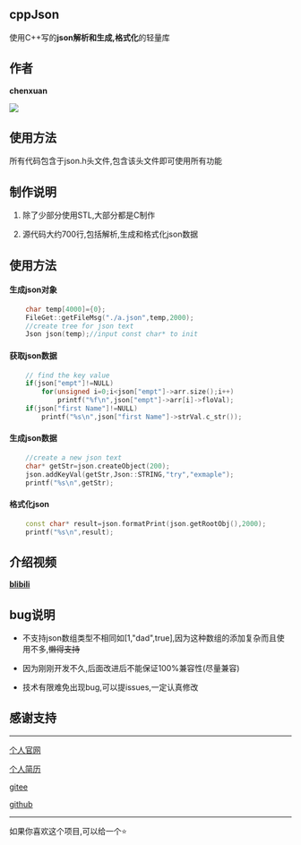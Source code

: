 ## cppJson

使用C++写的**json解析和生成,格式化**的轻量库

## 作者

**chenxuan**

![](https://i.loli.net/2021/10/25/7pQUDsB12GE4tgx.png)

## 使用方法

所有代码包含于json.h头文件,包含该头文件即可使用所有功能

## 制作说明

1. 除了少部分使用STL,大部分都是C制作

2. 源代码大约700行,包括解析,生成和格式化json数据

## 使用方法

#### 生成json对象

```cpp
    char temp[4000]={0};
    FileGet::getFileMsg("./a.json",temp,2000);
    //create tree for json text
    Json json(temp);//input const char* to init
```

#### 获取json数据

```cpp
    // find the key value
    if(json["empt"]!=NULL)
        for(unsigned i=0;i<json["empt"]->arr.size();i++)
            printf("%f\n",json["empt"]->arr[i]->floVal);
    if(json["first Name"]!=NULL)
        printf("%s\n",json["first Name"]->strVal.c_str());
```

#### 生成json数据

```cpp
    //create a new json text
    char* getStr=json.createObject(200);
    json.addKeyVal(getStr,Json::STRING,"try","exmaple");
    printf("%s\n",getStr);
```

#### 格式化json

```cpp
    const char* result=json.formatPrint(json.getRootObj(),2000);
    printf("%s\n",result);
```

## 介绍视频

**[blibili]()**

## bug说明

- 不支持json数组类型不相同如[1,"dad",true],因为这种数组的添加复杂而且使用不多,~~懒得支持~~

- 因为刚刚开发不久,后面改进后不能保证100%兼容性(尽量兼容)

- 技术有限难免出现bug,可以提issues,一定认真修改

## 感谢支持

---

[个人官网](http://chenxuanweb.top) 

[个人简历](http://chenxuanweb.top/resume.html) 

[gitee](https://gitee.com/chenxuan520/server-for-static-web) 

[github](https://github.com/chenxuan520/cppweb)

---

如果你喜欢这个项目,可以给一个⭐
